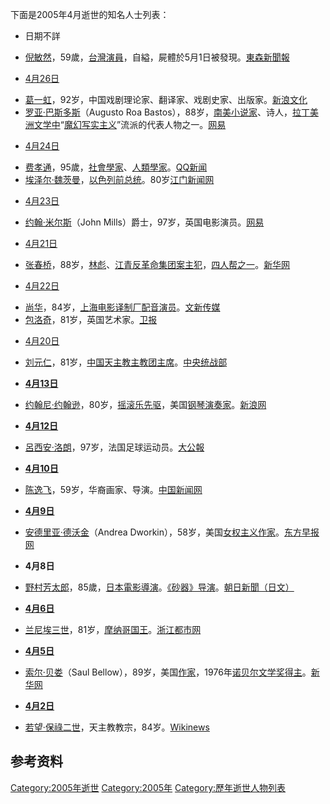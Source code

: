 <noinclude>

下面是2005年4月逝世的知名人士列表： </noinclude>

  - 日期不詳

<!-- end list -->

  - [倪敏然](../Page/倪敏然.md "wikilink")，59歲，[台灣演員](https://zh.wikipedia.org/wiki/台灣 "wikilink")，自縊，屍體於5月1日被發現。[東森新聞報](http://www.ettoday.com/2005/05/01/138-1784739.htm)

<!-- end list -->

  - [4月26日](../Page/4月26日.md "wikilink")

<!-- end list -->

  - [葛一虹](https://zh.wikipedia.org/wiki/葛一虹 "wikilink")，92岁，中国戏剧理论家、翻译家、戏剧史家、出版家。[新浪文化](https://web.archive.org/web/20051205170353/http://cul.sina.com.cn/n/2005-05-09/1807125486.html)
  - [罗亚·巴斯多斯](https://zh.wikipedia.org/wiki/罗亚·巴斯多斯 "wikilink")（Augusto
    Roa
    Bastos），88岁，[南美小说家](https://zh.wikipedia.org/wiki/南美 "wikilink")、诗人，[拉丁美洲文学中](https://zh.wikipedia.org/wiki/拉丁美洲文学 "wikilink")“[魔幻写实主义](https://zh.wikipedia.org/wiki/魔幻写实主义 "wikilink")”流派的代表人物之一。[网易](http://culture.163.com/culture/editor/news/050428/050428_144036.html)

<!-- end list -->

  - [4月24日](../Page/4月24日.md "wikilink")

<!-- end list -->

  - [费孝通](../Page/费孝通.md "wikilink")，95歲，[社會學家](https://zh.wikipedia.org/wiki/社會學 "wikilink")、[人類學家](https://zh.wikipedia.org/wiki/人類學家 "wikilink")。[QQ新闻](http://news.qq.com/zt/2005/feixiaoton/index.htm)
  - [埃泽尔·魏茨曼](../Page/埃泽尔·魏茨曼.md "wikilink")，[以色列前总统](../Page/以色列.md "wikilink")。80岁[江门新闻网](https://web.archive.org/web/20070928015831/http://www.jmnews.com.cn/c/2005/04/25/03/c_575675.shtml)

<!-- end list -->

  - [4月23日](../Page/4月23日.md "wikilink")

<!-- end list -->

  - [约翰·米尔斯](https://zh.wikipedia.org/wiki/约翰·米尔斯 "wikilink")（John
    Mills）爵士，97岁，英国电影演员。[网易](http://ent.163.com/ent/editor/star/050425/050425_402649.html)

<!-- end list -->

  - [4月21日](../Page/4月21日.md "wikilink")

<!-- end list -->

  - [张春桥](../Page/张春桥.md "wikilink")，88岁，[林彪](../Page/林彪.md "wikilink")、[江青反革命集团案主犯](../Page/江青.md "wikilink")，[四人帮之一](../Page/四人帮.md "wikilink")。[新华网](http://news.xinhuanet.com/newscenter/2005-05/10/content_2939710.htm)

<!-- end list -->

  - [4月22日](../Page/4月22日.md "wikilink")

<!-- end list -->

  - [尚华](https://zh.wikipedia.org/wiki/尚华 "wikilink")，84岁，[上海电影译制厂](../Page/上海电影译制厂.md "wikilink")[配音演员](https://zh.wikipedia.org/wiki/配音演员 "wikilink")。[文新传媒](https://web.archive.org/web/20051205181755/http://www.news365.com.cn/xwzx/shxw/t20050422_479461.htm)
  - [包洛奇](https://zh.wikipedia.org/wiki/包洛奇 "wikilink")，81岁，英国艺术家。[卫报](http://www.guardian.co.uk/arts/news/story/0,11711,1466694,00.html)

<!-- end list -->

  - [4月20日](../Page/4月20日.md "wikilink")

<!-- end list -->

  - [刘元仁](../Page/刘元仁.md "wikilink")，81岁，[中国天主教主教团主席](../Page/中国天主教.md "wikilink")。[中央统战部](https://web.archive.org/web/20070927132838/http://www.zytzb.org.cn/zytzbwz/newscenter/hlkd/80200504290034.htm)

<!-- end list -->

  - **[4月13日](../Page/4月13日.md "wikilink")**

<!-- end list -->

  - [约翰尼·约翰逊](https://zh.wikipedia.org/wiki/约翰尼·约翰逊 "wikilink")，80岁，[摇滚乐先驱](../Page/摇滚乐.md "wikilink")，美国[钢琴演奏家](https://zh.wikipedia.org/wiki/钢琴演奏家 "wikilink")。[新浪网](http://ent.sina.com.cn/s/u/2005-04-15/1037703264.html)

<!-- end list -->

  - **[4月12日](../Page/4月12日.md "wikilink")**

<!-- end list -->

  - [呂西安·洛朗](https://zh.wikipedia.org/wiki/呂西安·洛朗 "wikilink")，97岁，法国足球运动员。[大公報](https://web.archive.org/web/20070930063945/http://www.takungpao.com/news/2005-4-13/WF-388401.htm)

<!-- end list -->

  - **[4月10日](../Page/4月10日.md "wikilink")**

<!-- end list -->

  - [陈逸飞](../Page/陈逸飞.md "wikilink")，59岁，华裔画家、导演。[中国新闻网](http://www.chinanews.com.cn/news/2005/2005-04-10/26/561104.shtml)

<!-- end list -->

  - **[4月9日](../Page/4月9日.md "wikilink")**

<!-- end list -->

  - [安德里亚·德沃金](https://zh.wikipedia.org/wiki/安德里亚·德沃金 "wikilink")（Andrea
    Dworkin），58岁，美国[女权主义作家](https://zh.wikipedia.org/wiki/女权主义 "wikilink")。[东方早报网](https://web.archive.org/web/20050427044527/http://www.dfdaily.com/ReadNews.asp?NewsID=37566)

<!-- end list -->

  - **4月8日**

<!-- end list -->

  - [野村芳太郎](https://zh.wikipedia.org/wiki/野村芳太郎 "wikilink")，85歲，[日本電影導演](../Page/日本.md "wikilink")。[《砂器》导演](https://zh.wikipedia.org/wiki/《砂器》 "wikilink")。[朝日新聞（日文）](https://web.archive.org/web/20050411044119/http://www.asahi.com/national/update/0408/TKY200504080213.html?t5)

<!-- end list -->

  - **[4月6日](../Page/4月6日.md "wikilink")**

<!-- end list -->

  - [兰尼埃三世](../Page/兰尼埃三世.md "wikilink")，81岁，[摩纳哥国王](../Page/摩纳哥.md "wikilink")。[浙江都市网](http://news.zj.com/International/2005-04-06/383366.html)

<!-- end list -->

  - **[4月5日](../Page/4月5日.md "wikilink")**

<!-- end list -->

  - [索尔·贝娄](https://zh.wikipedia.org/wiki/索尔·贝娄 "wikilink")（Saul
    Bellow），89岁，美国[作家](https://zh.wikipedia.org/wiki/作家 "wikilink")，1976年[诺贝尔文学奖得主](../Page/诺贝尔文学奖.md "wikilink")。[新华网](http://news.xinhuanet.com/world/2005-04/06/content_2791645.htm)

<!-- end list -->

  - **[4月2日](../Page/4月2日.md "wikilink")**

<!-- end list -->

  - [若望·保祿二世](../Page/若望·保祿二世.md "wikilink")，天主教教宗，84岁。[Wikinews](http://en.wikinews.org/wiki/Pope_John_Paul_II_dies)

## 参考资料

[Category:2005年逝世](https://zh.wikipedia.org/wiki/Category:2005年逝世 "wikilink")
[Category:2005年](https://zh.wikipedia.org/wiki/Category:2005年 "wikilink")
[Category:歷年逝世人物列表](https://zh.wikipedia.org/wiki/Category:歷年逝世人物列表 "wikilink")